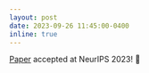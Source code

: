 ```yaml
---
layout: post
date: 2023-09-26 11:45:00-0400
inline: true
---
```


[Paper](https://arxiv.org/pdf/2306.05671) accepted at NeurIPS 2023! :tada:
